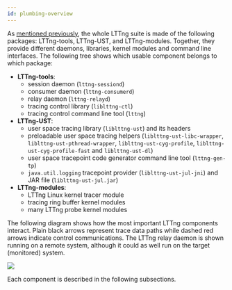 ```yaml
---
id: plumbing-overview
---
```


As [mentioned previously](#doc-installing-lttng), the whole LTTng suite
is made of the following packages: LTTng-tools, LTTng-UST, and
LTTng-modules. Together, they provide different daemons, libraries,
kernel modules and command line interfaces. The following tree shows
which usable component belongs to which package:

  * **LTTng-tools**:
    * session daemon (`lttng-sessiond`)
    * consumer daemon (`lttng-consumerd`)
    * relay daemon (`lttng-relayd`)
    * tracing control library (`liblttng-ctl`)
    * tracing control command line tool (`lttng`)
  * **LTTng-UST**:
    * user space tracing library (`liblttng-ust`) and its headers
    * preloadable user space tracing helpers
      (`liblttng-ust-libc-wrapper`, `liblttng-ust-pthread-wrapper`,
      `liblttng-ust-cyg-profile`, `liblttng-ust-cyg-profile-fast`
      and `liblttng-ust-dl`)
    * user space tracepoint code generator command line tool
      (`lttng-gen-tp`)
    * `java.util.logging` tracepoint provider (`liblttng-ust-jul-jni`)
      and JAR file (`liblttng-ust-jul.jar`)
  * **LTTng-modules**:
    * LTTng Linux kernel tracer module
    * tracing ring buffer kernel modules
    * many LTTng probe kernel modules

The following diagram shows how the most important LTTng components
interact. Plain black arrows represent trace data paths while dashed
red arrows indicate control communications. The LTTng relay daemon is
shown running on a remote system, although it could as well run on the
target (monitored) system.

<div class="img img-90">
    <object data="/images/docs/plumbing.svg" type="image/svg+xml">
        <img src="/images/docs/plumbing.svg">
    </object>
</div>

Each component is described in the following subsections.
